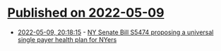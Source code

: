 # [Published on 2022-05-09](index.md)

* [2022-05-09, 20:18:15](https://news.ycombinator.com/item?id=31319179) - [NY Senate Bill S5474 proposing a universal single payer health plan for NYers](https://www.nysenate.gov/legislation/bills/2021/S5474)
